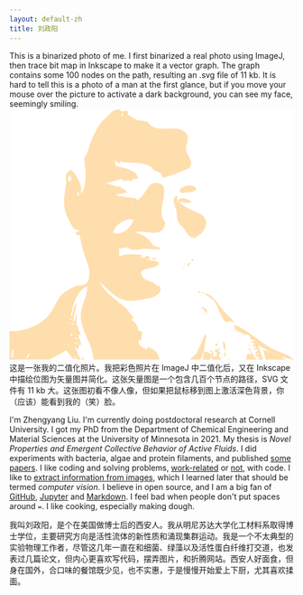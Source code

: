 ```yaml
---
layout: default-zh
title: 刘政阳
---
```


<div id="main">
    <div id="profile-picture-box">
        <div id="narrative-box">
            This is a binarized photo of me. I first binarized a real photo using ImageJ, then trace bit map in Inkscape            to make it a vector graph. The graph contains some 100 nodes on the path, resulting an .svg file of 11 kb.            It is hard to tell this is a photo of a man at the first glance, but if you move your mouse over the picture            to activate a dark background, you can see my face, seemingly smiling.
        </div>
        <img id='profile-pic' src="/assets/images/simplified_me.svg" alt="pic">
        <div id="narrative-box">
            这是一张我的二值化照片。我把彩色照片在 ImageJ 中二值化后，又在 Inkscape 中描绘位图为矢量图并简化。这张矢量图是一个包含几百个节点的路径，SVG 文件有 11 kb 大。这张图初看不像人像，但如果把鼠标移到图上激活深色背景，你（应该）能看到我的（笑）脸。
        </div>
    </div>
</div>
    
I'm Zhengyang Liu. I'm currently doing postdoctoral research at Cornell University. I got my PhD from the Department of Chemical Engineering and Material Sciences at the University of Minnesota in 2021. My thesis is *Novel Properties and Emergent Collective Behavior of Active Fluids*. I did experiments with bacteria, algae and protein filaments, and published [some papers](cv.html). I like coding and solving problems, [work-related](https://github.com/ZLoverty/Python) or [not](https://github.com/ZLoverty/Period-visualizer), with code. I like to [extract information from images](particle_tracking.html), which I learned later that should be termed *computer vision*. I believe in open source, and I am a big fan of [GitHub](https://github.com/ZLoverty), [Jupyter](https://jupyter.org/) and [Markdown](https://daringfireball.net/projects/markdown/). I feel bad when people don't put spaces around `=`. I like cooking, especially making dough.

    
我叫刘政阳，是个在美国做博士后的西安人。我从明尼苏达大学化工材料系取得博士学位，主要研究方向是活性流体的新性质和涌现集群运动。我是一个不太典型的实验物理工作者，尽管这几年一直在和细菌、绿藻以及活性蛋白纤维打交道，也发表过几篇论文，但内心更喜欢写代码，摆弄图片，和折腾网站。西安人好面食，但身在国外，合口味的餐馆既少见，也不实惠，于是慢慢开始爱上下厨，尤其喜欢揉面。
    
